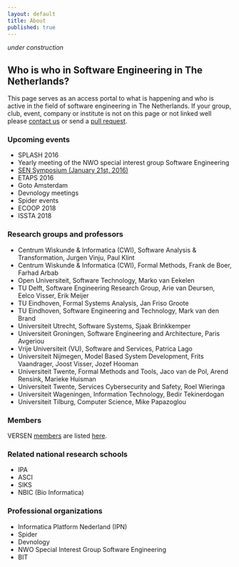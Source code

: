 ```yaml
---
layout: default
title: About
published: true
---
```


_under construction_

## Who is who in Software Engineering in The Netherlands?

This page serves as an access portal to what is happening and who is active in the field of software engineering in The Netherlands. If your group, club, event, company or institute is not on this page or not linked well please [contact us](../contact) or send a [pull request](http://www.versen.nl/contact/pullrequest.html).

### Upcoming events

* SPLASH 2016
* Yearly meeting of the NWO special interest group Software Engineering
* [SEN Symposium (January 21st, 2016)](http://www.sen-symposium.nl)
* ETAPS 2016
* Goto Amsterdam
* Devnology meetings
* Spider events
* ECOOP 2018
* ISSTA 2018

### Research groups and professors

* Centrum Wiskunde & Informatica (CWI), Software Analysis & Transformation, Jurgen Vinju, Paul Klint
* Centrum Wiskunde & Informatica (CWI), Formal Methods, Frank de Boer, Farhad Arbab
* Open Universiteit, Software Technology, Marko van Eekelen
* TU Delft, Software Engineering Research Group, Arie van Deursen, Eelco Visser, Erik Meijer
* TU Eindhoven, Formal Systems Analysis, Jan Friso Groote
* TU Eindhoven, Software Engineering and Technology, Mark van den Brand
* Universiteit Utrecht, Software Systems, Sjaak Brinkkemper 
* Universiteit Groningen, Software Engineering and Architecture, Paris Avgeriou
* Vrije Universiteit (VU), Software and Services, Patrica Lago
* Universiteit Nijmegen, Model Based System Development, Frits Vaandrager, Joost Visser, Jozef Hooman
* Universiteit Twente, Formal Methods and Tools, Jaco van de Pol, Arend Rensink, Marieke Huisman
* Universiteit Twente, Services Cybersecurity and Safety, Roel Wieringa
* Universiteit Wageningen, Information Technology, Bedir Tekinerdogan
* Universiteit Tilburg, Computer Science, Mike Papazoglou

### Members

VERSEN [members](members.html) are listed [here](members.html).

### Related national research schools

* IPA
* ASCI
* SIKS
* NBIC (Bio Informatica)

### Professional organizations

* Informatica Platform Nederland (IPN)
* Spider
* Devnology
* NWO Special Interest Group Software Engineering
* BIT

<!--
### Education

* Master schools
   * Universiteit van Amsterdam - Master Software Engineering
   * TU delft
   * Vrije Universiteit
   * Universiteit Utrecht
* Bachelor schools
   * Hogeschool van Amsterdam -
   * Fonteys Eindhoven - 
   * Hogeschool Zuid

### Software products & services industry

* Software Improvement Group
* AFAS
* PinkRoccade
* CapGemini
* Ordina
* IBM Nederland
* M-Industries
* Chess-IT
* NSPYRE
* Lost boyz
* Logica
* InfoSupport
* Tiobe
* Vtech
* Finalist
* KPMG

### Notable in-house software producers

* ING Nederland
* ABN-AMRO
* ASML
* Philips Healthcare
* Bol.com
* Philips Lighting
* AimValley
* Booking.com
* NXP
* Shell
* Schiphol
* ProRail
* Port of Rotterdam
* Defensie
* Politie Nederland
* Rijkswaterstaat 
* Belastingdienst
* PWC


### Software related press

* Bits & Chips
* Automateringsgids
* Kennis van NU

### Past conferences in The Netherlands

* ICSME 2013
* SCAM 2013
* Scratch2015
* GOTOAms
* Scaladays 2015
* Bits&Chips Software 2015
* Turing Exhibition

-->
